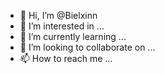 - 👋 Hi, I’m @Bielxinn
- 👀 I’m interested in ...
- 🌱 I’m currently learning ...
- 💞️ I’m looking to collaborate on ...
- 📫 How to reach me ...

<!---
Bielxinn/Bielxinn is a ✨ special ✨ repository because its `README.md` (this file) appears on your GitHub profile.
You can click the Preview link to take a look at your changes.
--->
